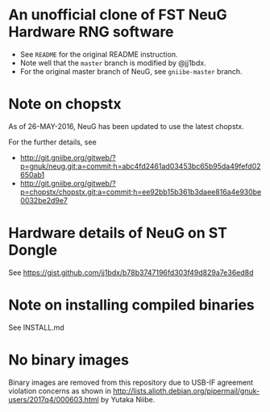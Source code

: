 # An unofficial clone of FST NeuG Hardware RNG software

* See `README` for the original README instruction.
* Note well that the `master` branch is modified by @jj1bdx.
* For the original master branch of NeuG, see `gniibe-master` branch.

# Note on chopstx

As of 26-MAY-2016, NeuG has been updated to use the latest chopstx.

For the further details, see 
* <http://git.gniibe.org/gitweb/?p=gnuk/neug.git;a=commit;h=abc4fd2461ad03453bc65b95da49fefd02650ab1>
* <http://git.gniibe.org/gitweb/?p=chopstx/chopstx.git;a=commit;h=ee92bb15b361b3daee816a4e930be0032be2d9e7>

# Hardware details of NeuG on ST Dongle

See <https://gist.github.com/jj1bdx/b78b3747196fd303f49d829a7e36ed8d>

# Note on installing compiled binaries

See INSTALL.md

# No binary images

Binary images are removed from this repository due to USB-IF agreement violation concerns as shown in <http://lists.alioth.debian.org/pipermail/gnuk-users/2017q4/000603.html> by Yutaka Niibe.

